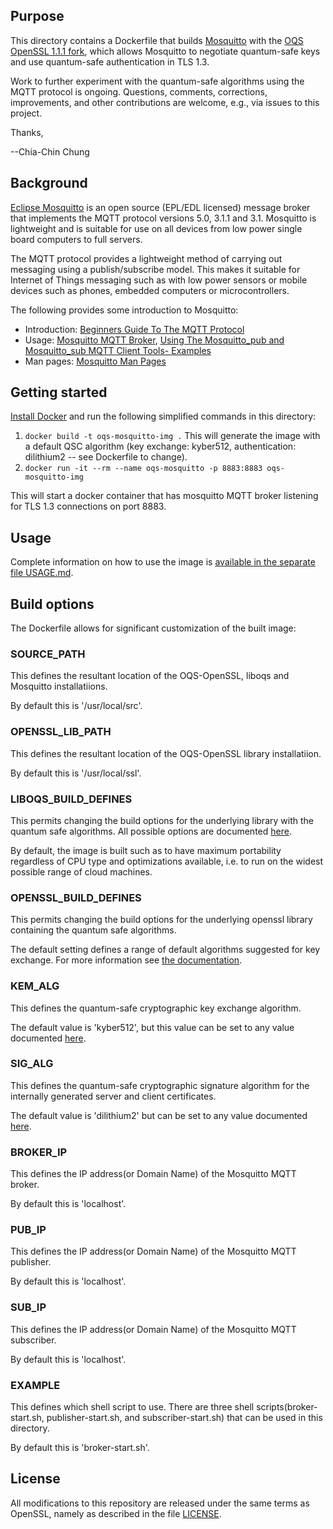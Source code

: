 ## Purpose 

This directory contains a Dockerfile that builds [Mosquitto](https://mosquitto.org) with the [OQS OpenSSL 1.1.1 fork](https://github.com/open-quantum-safe/openssl), which allows Mosquitto to negotiate quantum-safe keys and use quantum-safe authentication in TLS 1.3.

Work to further experiment with the quantum-safe algorithms using the MQTT protocol is ongoing. Questions, comments, corrections, improvements, and other contributions are welcome, e.g., via issues to this project.

Thanks,

--Chia-Chin Chung

## Background

[Eclipse Mosquitto](https://mosquitto.org) is an open source (EPL/EDL licensed) message broker that implements the MQTT protocol versions 5.0, 3.1.1 and 3.1. Mosquitto is lightweight and is suitable for use on all devices from low power single board computers to full servers.

The MQTT protocol provides a lightweight method of carrying out messaging using a publish/subscribe model. This makes it suitable for Internet of Things messaging such as with low power sensors or mobile devices such as phones, embedded computers or microcontrollers.

The following provides some introduction to Mosquitto:

- Introduction: [Beginners Guide To The MQTT Protocol](http://www.steves-internet-guide.com/mqtt/)
- Usage: [Mosquitto MQTT Broker](http://www.steves-internet-guide.com/mosquitto-broker/), [Using The Mosquitto_pub and Mosquitto_sub MQTT Client Tools- Examples](http://www.steves-internet-guide.com/mosquitto_pub-sub-clients/)
- Man pages: [Mosquitto Man Pages](https://mosquitto.org/documentation/) 

## Getting started

[Install Docker](https://docs.docker.com/install) and run the following simplified commands in this directory:

1. `docker build -t oqs-mosquitto-img .` This will generate the image with a default QSC algorithm (key exchange: kyber512, authentication: dilithium2 -- see Dockerfile to change).
2. `docker run -it --rm --name oqs-mosquitto -p 8883:8883 oqs-mosquitto-img`

This will start a docker container that has mosquitto MQTT broker listening for TLS 1.3 connections on port 8883.

## Usage

Complete information on how to use the image is [available in the separate file USAGE.md](USAGE.md).

## Build options

The Dockerfile allows for significant customization of the built image:

### SOURCE_PATH

This defines the resultant location of the OQS-OpenSSL, liboqs and Mosquitto installatiions.

By default this is '/usr/local/src'.

### OPENSSL_LIB_PATH

This defines the resultant location of the OQS-OpenSSL library installatiion.

By default this is '/usr/local/ssl'.

### LIBOQS_BUILD_DEFINES

This permits changing the build options for the underlying library with the quantum safe algorithms. All possible options are documented [here](https://github.com/open-quantum-safe/liboqs/wiki/Customizing-liboqs).

By default, the image is built such as to have maximum portability regardless of CPU type and optimizations available, i.e. to run on the widest possible range of cloud machines.

### OPENSSL_BUILD_DEFINES

This permits changing the build options for the underlying openssl library containing the quantum safe algorithms. 

The default setting defines a range of default algorithms suggested for key exchange. For more information see [the documentation](https://github.com/open-quantum-safe/openssl#default-algorithms-announced).

### KEM_ALG

This defines the quantum-safe cryptographic key exchange algorithm.

The default value is 'kyber512', but this value can be set to any value documented [here](https://github.com/open-quantum-safe/openssl#key-exchange).

### SIG_ALG

This defines the quantum-safe cryptographic signature algorithm for the internally generated server and client certificates.

The default value is 'dilithium2' but can be set to any value documented [here](https://github.com/open-quantum-safe/openssl#authentication).

### BROKER_IP

This defines the IP address(or Domain Name) of the Mosquitto MQTT broker.

By default this is 'localhost'.

### PUB_IP

This defines the IP address(or Domain Name) of the Mosquitto MQTT publisher.

By default this is 'localhost'.

### SUB_IP

This defines the IP address(or Domain Name) of the Mosquitto MQTT subscriber.

By default this is 'localhost'.

### EXAMPLE

This defines which shell script to use. There are three shell scripts(broker-start.sh, publisher-start.sh, and subscriber-start.sh) that can be used in this directory.

By default this is 'broker-start.sh'.

## License

All modifications to this repository are released under the same terms as OpenSSL, namely as described in the file [LICENSE](https://github.com/open-quantum-safe/openssl/blob/OQS-OpenSSL_1_1_1-stable/LICENSE).
